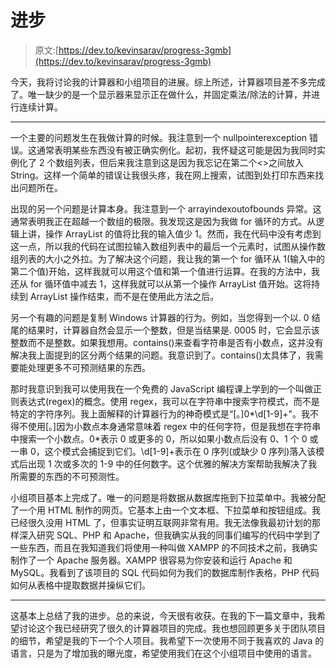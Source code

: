 # 进步

> 原文:[https://dev.to/kevinsarav/progress-3gmb](https://dev.to/kevinsarav/progress-3gmb)

今天，我将讨论我的计算器和小组项目的进展。综上所述，计算器项目差不多完成了。唯一缺少的是一个显示器来显示正在做什么，并固定乘法/除法的计算，并进行连续计算。

* * *

一个主要的问题发生在我做计算的时候。我注意到一个 nullpointerexception 错误。这通常表明某些东西没有被正确实例化。起初，我怀疑这可能是因为我同时实例化了 2 个数组列表，但后来我注意到这是因为我忘记在第二个<>之间放入 String。这样一个简单的错误让我很头疼，我在网上搜索，试图到处打印东西来找出问题所在。

出现的另一个问题是计算本身。我注意到一个 arrayindexoutofbounds 异常。这通常表明我正在超越一个数组的极限。我发现这是因为我做 for 循环的方式。从逻辑上讲，操作 ArrayList 的值将比我的输入值少 1。然而，我在代码中没有考虑到这一点，所以我的代码在试图拉输入数组列表中的最后一个元素时，试图从操作数组列表的大小之外拉。为了解决这个问题，我让我的第一个 for 循环从 1(输入中的第二个值)开始，这样我就可以用这个值和第一个值进行运算。在我的方法中，我还从 for 循环值中减去 1，这样我就可以从第一个操作 ArrayList 值开始。这将持续到 ArrayList 操作结束，而不是在使用此方法之后。

另一个有趣的问题是复制 Windows 计算器的行为。例如，当您得到一个以. 0 结尾的结果时，计算器自然会显示一个整数，但是当结果是. 0005 时，它会显示该整数而不是整数。如果我想用。contains()来查看字符串是否有小数点，这并没有解决我上面提到的区分两个结果的问题。我意识到了。contains()太具体了，我需要能处理更多不可预测结果的东西。

那时我意识到我可以使用我在一个免费的 JavaScript 编程课上学到的一个叫做正则表达式(regex)的概念。使用 regex，我可以在字符串中搜索字符模式，而不是特定的字符序列。我上面解释的计算器行为的神奇模式是“[。]0*\d[1-9]+"。我不得不使用[。]因为小数点本身通常意味着 regex 中的任何字符，但是我想在字符串中搜索一个小数点。0*表示 0 或更多的 0，所以如果小数点后没有 0、1 个 0 或一串 0，这个模式会捕捉到它们。\d[1-9]+表示在 0 序列(或缺少 0 序列)落入该模式后出现 1 次或多次的 1-9 中的任何数字。这个优雅的解决方案帮助我解决了我所需要的东西的不可预测性。

小组项目基本上完成了。唯一的问题是将数据从数据库拖到下拉菜单中。我被分配了一个用 HTML 制作的网页。它基本上由一个文本框、下拉菜单和按钮组成。我已经很久没用 HTML 了，但事实证明互联网非常有用。我无法像我最初计划的那样深入研究 SQL、PHP 和 Apache，但我确实从我的同事们编写的代码中学到了一些东西，而且在我知道我们将使用一种叫做 XAMPP 的不同技术之前，我确实制作了一个 Apache 服务器。XAMPP 很容易为你安装和运行 Apache 和 MySQL。我看到了该项目的 SQL 代码如何为我们的数据库制作表格，PHP 代码如何从表格中提取数据并操纵它们。

* * *

这基本上总结了我的进步。总的来说，今天很有收获。在我的下一篇文章中，我希望讨论这个我已经研究了很久的计算器项目的完成。我也想回顾更多关于团队项目的细节，希望是我的下一个个人项目。我希望下一次使用不同于我喜欢的 Java 的语言，只是为了增加我的曝光度，希望使用我们在这个小组项目中使用的语言。